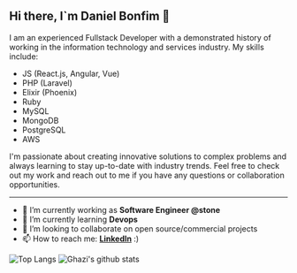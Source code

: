 ## Hi there, I`m Daniel Bonfim 👋

I am an experienced Fullstack Developer with a demonstrated history of working in the information technology and services industry. My skills include:

- JS (React.js, Angular, Vue)
- PHP (Laravel)
- Elixir (Phoenix)
- Ruby
- MySQL
- MongoDB
- PostgreSQL
- AWS

I'm passionate about creating innovative solutions to complex problems and always learning to stay up-to-date with industry trends.
Feel free to check out my work and reach out to me if you have any questions or collaboration opportunities.

---

- 🔭 I’m currently working as **Software Engineer @stone**
- 🌱 I’m currently learning **Devops**
- 👯 I’m looking to collaborate on open source/commercial projects
- 📫 How to reach me:
  **[LinkedIn](https://www.linkedin.com/in/daniel--bonfim/)** :)

![Top Langs](https://github-readme-stats.vercel.app/api/top-langs/?username=dannielb&layout=compact&theme=dark&hide_border=true)
![Ghazi's github stats](https://github-readme-stats.vercel.app/api?username=dannielb&show_icons=true&hide_border=true&theme=dark)
